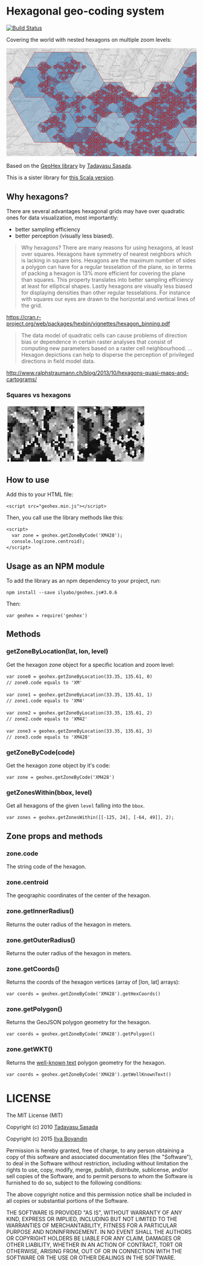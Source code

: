 # Hexagonal geo-coding system

[![Build Status](https://travis-ci.org/ilyabo/geohex.js.svg?branch=master)](https://travis-ci.org/ilyabo/geohex.js)

Covering the world with nested hexagons on multiple zoom levels:
    
![example](doc/random-walk.png)



Based on the [GeoHex library](http://www.geohex.org/) by [Tadayasu Sasada](https://twitter.com/sa2da).


This is a sister library for [this Scala version](https://github.com/teralytics/geohex).


## Why hexagons?

There are several advantages hexagonal grids may have over quadratic ones for data visualization, most importantly: 

  * better sampling efficiency
  * better perception (visually less biased).


>  Why hexagons? There are many reasons for using hexagons, at least over squares. Hexagons have symmetry of nearest neighbors which is lacking in square bins. Hexagons are the maximum number of sides a polygon can have for a regular tesselation of the plane, so in terms of packing a hexagon is 13% more efficient for covering the plane than squares. This property translates into better sampling efficiency at least for elliptical shapes. Lastly hexagons are visually less biased for displaying densities than other regular tesselations. For instance with squares our eyes are drawn to the horizontal and vertical lines of the grid.

https://cran.r-project.org/web/packages/hexbin/vignettes/hexagon_binning.pdf


>    The data model of quadratic cells can cause problems of direction bias or dependence in certain raster analyses that consist of computing new parameters based on a raster cell neighbourhood.
>    ...
>    Hexagon depictions can help to disperse the perception of privileged directions in field model data.
    
http://www.ralphstraumann.ch/blog/2013/10/hexagons-quasi-maps-and-cartograms/

### Squares vs hexagons

![squares vs hexagons](doc/why-hexagons.png)



## How to use

Add this to your HTML file:

    <script src="geohex.min.js"></script>

Then, you call use the library methods like this: 

    <script>
      var zone = geohex.getZoneByCode('XM428');
      console.log(zone.centroid);
    </script>

## Usage as an NPM module
To add the library as an npm dependency to your project, run:

    npm install --save ilyabo/geohex.js#3.0.6
    

Then:

    var geohex = require('geohex')
    
    
## Methods

 
### getZoneByLocation(lat, lon, level)

Get the hexagon zone object for a specific location and zoom level: 
    
    
    var zone0 = geohex.getZoneByLocation(33.35, 135.61, 0)
    // zone0.code equals to 'XM'
    
    var zone1 = geohex.getZoneByLocation(33.35, 135.61, 1)
    // zone1.code equals to 'XM4'
          
    var zone2 = geohex.getZoneByLocation(33.35, 135.61, 2)
    // zone2.code equals to 'XM42'
      
    var zone3 = geohex.getZoneByLocation(33.35, 135.61, 3)
    // zone3.code equals to 'XM428'
  
  
### getZoneByCode(code)  

Get the hexagon zone object by it's code:
        
    var zone = geohex.getZoneByCode('XM428')
     
### getZonesWithin(bbox, level)  

Get all hexagons of the given `level` falling into the `bbox`.  
        
    var zones = geohex.getZonesWithin([[-125, 24], [-64, 49]], 2);

        
        
## Zone props and methods
        
### zone.code

The string code of the hexagon.


### zone.centroid

The geographic coordinates of the center of the hexagon.

### zone.getInnerRadius()

Returns the outer radius of the hexagon in meters.

### zone.getOuterRadius()

Returns the outer radius of the hexagon in meters.


### zone.getCoords()
       
Returns the coords of the hexagon vertices (array of [lon, lat] arrays):
        
    var coords = geohex.getZoneByCode('XM428').getHexCoords()

### zone.getPolygon()
       
Returns the GeoJSON polygon geometry for the hexagon.
        
    var coords = geohex.getZoneByCode('XM428').getPolygon()
    

### zone.getWKT()
       
Returns the [well-known text](https://en.wikipedia.org/wiki/Well-known_text) polygon geometry for the hexagon.
        
    var coords = geohex.getZoneByCode('XM428').getWellKnownText()
    
    
    



# LICENSE

The MIT License (MIT)

Copyright (c) 2010 [Tadayasu Sasada](http://geohex.org)

Copyright (c) 2015 [Ilya Boyandin](https://github.com/ilyabo)

Permission is hereby granted, free of charge, to any person obtaining a copy
of this software and associated documentation files (the "Software"), to deal
in the Software without restriction, including without limitation the rights
to use, copy, modify, merge, publish, distribute, sublicense, and/or sell
copies of the Software, and to permit persons to whom the Software is
furnished to do so, subject to the following conditions:

The above copyright notice and this permission notice shall be included in
all copies or substantial portions of the Software.

THE SOFTWARE IS PROVIDED "AS IS", WITHOUT WARRANTY OF ANY KIND, EXPRESS OR
IMPLIED, INCLUDING BUT NOT LIMITED TO THE WARRANTIES OF MERCHANTABILITY,
FITNESS FOR A PARTICULAR PURPOSE AND NONINFRINGEMENT.  IN NO EVENT SHALL THE
AUTHORS OR COPYRIGHT HOLDERS BE LIABLE FOR ANY CLAIM, DAMAGES OR OTHER
LIABILITY, WHETHER IN AN ACTION OF CONTRACT, TORT OR OTHERWISE, ARISING FROM,
OUT OF OR IN CONNECTION WITH THE SOFTWARE OR THE USE OR OTHER DEALINGS IN
THE SOFTWARE.